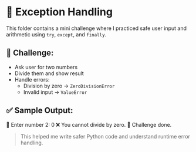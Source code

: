 # 🚨 Exception Handling

This folder contains a mini challenge where I practiced safe user input and arithmetic using `try`, `except`, and `finally`.

## 💪 Challenge:
- Ask user for two numbers
- Divide them and show result
- Handle errors:
  - Division by zero → `ZeroDivisionError`
  - Invalid input → `ValueError`

## ✅ Sample Output:
🔢 Enter number 2: 0
❌ You cannot divide by zero.
🏁 Challenge done.

> This helped me write safer Python code and understand runtime error handling.
